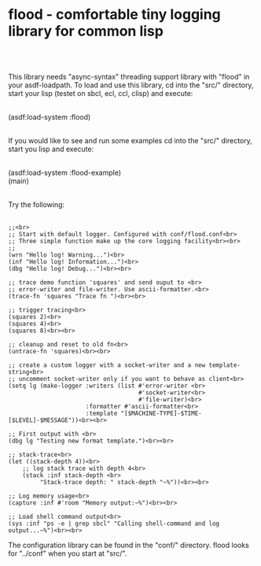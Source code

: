  <h1>flood - comfortable tiny logging library for common lisp</h1><br><br>
 
 This library needs "async-syntax" threading support library with "flood" in your asdf-loadpath.
 To load and use this library, cd into the "src/" directory, start your lisp (testet on sbcl, ecl, ccl, clisp)
 and execute:<br><br>
 
 (asdf:load-system :flood)<br><br>
 
 If you would like to see and run some examples cd into the "src/" directory, start you lisp and execute:<br><br>
 
 (asdf:load-system :flood-example)<br>
 (main)<br><br>
 
 Try the following:<br><br>
 
	;;<br>
	;; Start with default logger. Configured with conf/flood.conf<br>
	;; Three simple function make up the core logging facility<br><br>
	;;
	(wrn "Hello log! Warning...")<br>
	(inf "Hello log! Information...")<br>
	(dbg "Hello log! Debug...")<br><br>

	;; trace demo function 'squares' and send ouput to <br>
	;; error-writer and file-writer. Use ascii-formatter.<br>
	(trace-fn 'squares "Trace fn ")<br><br>

	;; trigger tracing<br>
	(squares 2)<br>
	(squares 4)<br>
	(squares 8)<br><br>

	;; cleanup and reset to old fn<br>
	(untrace-fn 'squares)<br><br>
  
 	;; create a custom logger with a socket-writer and a new template-string<br>
	;; uncomment socket-writer only if you want to behave as client<br>
	(setq lg (make-logger :writers (list #'error-writer <br>
										 #'socket-writer<br>
										 #'file-writer)<br>
						  :formatter #'ascii-formatter<br>
						  :template "[$MACHINE-TYPE]-$TIME-[$LEVEL]-$MESSAGE"))<br><br>
              
    ;; First output with <br>
    (dbg lg "Testing new format template.")<br><br>

    ;; stack-trace<br>
    (let ((stack-depth 4))<br>
        ;; log stack trace with depth 4<br>
        (stack :inf stack-depth <br>
             "Stack-trace depth: " stack-depth "~%"))<br><br>

    ;; Log memory usage<br>
    (capture :inf #'room "Memory output:~%")<br><br>

    ;; Load shell command output<br>
    (sys :inf "ps -e | grep sbcl" "Calling shell-command and log output...~%")<br><br>

  


 The configuration library can be found in the "conf/" directory. flood looks for "../conf" when you start at "src/".
 
 
 
 
